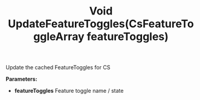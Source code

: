 ﻿---
uid: crmscript_ref_NSCustomerServiceAgent_UpdateFeatureToggles
title: Void UpdateFeatureToggles(CsFeatureToggleArray featureToggles)
intellisense: NSCustomerServiceAgent.UpdateFeatureToggles
keywords: NSCustomerServiceAgent, UpdateFeatureToggles
so.topic: reference
---

Update the cached FeatureToggles for CS

**Parameters:**
 - **featureToggles** Feature toggle name / state
